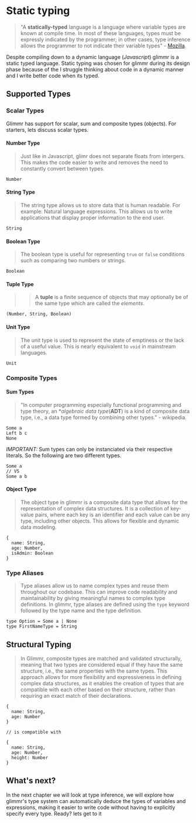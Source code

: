 # Static typing
 
> "A **statically-typed** language is a language where variable types are known at compile time. In most of these languages, types must be expressly indicated by the programmer; in other cases, type inference allows the programmer to not indicate their variable types" - [Mozilla](https://developer.mozilla.org/en-US/docs/Glossary/Static_typing#:~:text=A%20statically%2Dtyped%20language%20is,not%20indicate%20their%20variable%20types.). 

Despite compiling down to a dynamic language (*Javascript*) glimmr is a static typed language. Static typing was chosen for glimmr during its design phase because of the I struggle thinking about code in a dynamic manner and I write better code when its typed. 

## Supported Types

### Scalar Types

Glimmr has support for scalar, sum and composite types (objects). For starters, lets discuss scalar types. 

#### Number Type
> Just like in Javascript, glimr does not separate floats from intergers. This makes the code easier to write and removes the need to constantly convert between types. 

```glimmr
Number
```

#### String Type
> The string type allows us to store data that is human readable. For example: Natural language expressions. This allows us to write applications that display proper information to the end user. 

```glimmr
String
```

#### Boolean Type
> The boolean type is useful for representing `true` or `false` conditions such as comparing two numbers or strings. 

```glimmr
Boolean
```

#### Tuple Type
>> A **tuple** is a finite sequence of objects that may optionally be of the same type which are called the _elements_.

```glimmr
(Number, String, Boolean)
```
 
#### Unit Type
> The unit type is used to represent the state of emptiness or the lack of a useful value. This is nearly equivalent to `void` in mainstream languages. 

```glimmr
Unit
```

### Composite Types
#### Sum Types

> "In computer programming especially functional programming and type theory, an **algebraic data type*(**ADT**) is a kind of composite data type, i.e., a data type formed by combining other types." - wikipedia.

```glimmr
Some a
Left b c
None
```

*IMPORTANT:* Sum types can only be instanciated via their respective literals. So the following are two different types.

```glimr
Some a
// VS
Some a b
```

#### Object Type
> The object type in glimmr is a composite data type that allows for the representation of complex data structures. It is a collection of key-value pairs, where each key is an identifier and each value can be any type, including other objects. This allows for flexible and dynamic data modeling.

```glimmr
{
  name: String,
  age: Number,
  isAdmin: Boolean
}
```

### Type Aliases
> Type aliases allow us to name complex types and reuse them throughout our codebase. This can improve code readability and maintainability by giving meaningful names to complex type definitions. In glimmr, type aliases are defined using the `type` keyword followed by the type name and the type definition.

```glimmr
type Option = Some a | None
type FirstNameType = String
```

## Structural Typing
> In Glimmr, composite types are matched and validated structurally, meaning that two types are considered equal if they have the same structure, i.e., the same properties with the same types. This approach allows for more flexibility and expressiveness in defining complex data structures, as it enables the creation of types that are compatible with each other based on their structure, rather than requiring an exact match of their declarations. 

```glimmr
{
  name: String,
  age: Number
}

// is compatible with

{
  name: String,
  age: Number,
  height: Number
}
```

## What's next?
In the next chapter we will look at type inference, we will explore how glimmr's type system can automatically deduce the types of variables and expressions, making it easier to write code without having to explicitly specify every type. Ready? lets get to it